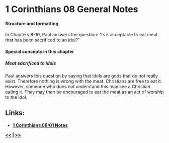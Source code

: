 # 1 Corinthians 08 General Notes

#### Structure and formatting

In Chapters 8-10, Paul answers the question: "Is it acceptable to eat meat that has been sacrificed to an idol?"

#### Special concepts in this chapter

##### Meat sacrificed to idols
Paul answers this question by saying that idols are gods that do not really exist. Therefore nothing is wrong with the meat. Christians are free to eat it. However, someone who does not understand this may see a Christian eating it. They may then be encouraged to eat the meat as an act of worship to the idol.

## Links:

* __[1 Corinthians 08:01 Notes](./01.md)__

__[<<](../07/intro.md) | [>>](../09/intro.md)__
